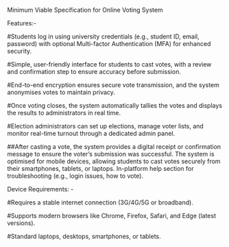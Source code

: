 Minimum Viable Specification for Online Voting System 

Features:-  

#Students log in using university credentials (e.g., student ID, email, password) 
with optional Multi-factor Authentication (MFA) for enhanced security. 

#Simple, user-friendly interface for students to cast votes, with a review and 
confirmation step to ensure accuracy before submission. 

#End-to-end encryption ensures secure vote transmission, and the system 
anonymises 
votes to maintain privacy. 

#Once voting closes, the system automatically tallies the votes and displays the 
results to administrators in real time. 

#Election administrators can set up elections, manage voter lists, and monitor 
real-time turnout through a dedicated admin panel. 

##After casting a vote, the system provides a digital receipt or confirmation 
message to ensure the voter’s submission was successful.  The system is optimised 
for mobile devices, allowing students to cast votes securely from their 
smartphones, tablets, or laptops. In-platform help section for troubleshooting 
(e.g., login issues, how to vote). 

Device Requirements: - 

#Requires a stable internet connection (3G/4G/5G or broadband). 

#Supports modern browsers like Chrome, Firefox, Safari, and Edge (latest 
versions). 

#Standard laptops, desktops, smartphones, or tablets. 
